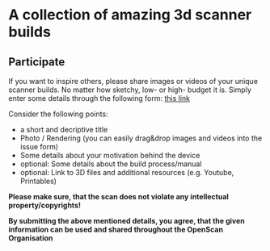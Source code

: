 # A collection of amazing 3d scanner builds

## Participate

If you want to inspire others, please share images or videos of your unique scanner builds. No matter how sketchy, low- or high- budget it is. Simply enter some details through the following form: [this link](https://github.com/OpenScan-org/OpenScan-Doc/issues/new?assignees=&labels=&template=general.md&title=%5BShowroom-Scanner%5D) 

Consider the following points:

- a short and decriptive title
- Photo / Rendering (you can easily drag&drop images and videos into the issue form)
- Some details about your motivation behind the device
- optional: Some details about the build process/manual
- optional: Link to 3D files and additional resources (e.g. Youtube, Printables)

**Please make sure, that the scan does not violate any intellectual property/copyrights!**

**By submitting the above mentioned details, you agree, that the given information can be used and shared throughout the OpenScan Organisation**


